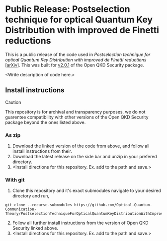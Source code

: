 # Public Release: Postselection technique for optical Quantum Key Distribution with improved de Finetti reductions

This is a public release of the code used in *Postselection technique for optical Quantum Key Distribution with improved de Finetti reductions* \[[arXiv](https://arxiv.org/abs/2403.11851)]. This was built for [v2.0.1](https://github.com/Optical-Quantum-Communication-Theory/openQKDsecurity/releases/tag/v2.0.1) of the Open QKD Security package.

\<Write description of code here.\>


## Install instructions
> [!CAUTION]
> This repository is for archival and transparency purposes, we do not guarentee compatibility with other versions of the Open QKD Security package beyond the ones listed above.

### As zip
1. Download the linked version of the code from above, and follow all install instructions from their.
2. Download the latest release on the side bar and unzip in your prefered directory.
3.  \<Install directions for this repository. Ex. add to the path and save.\>

### With git
1. Clone this repository and it's exact submodules navigate to your desired directory and run,
```
git clone --recurse-submodules https://github.com/Optical-Quantum-Communication-Theory/PostselectionTechniqueForOpticalQuantumKeyDistributionWithImprovedDeFinettiReductions
```
2. Follow all further install instructions from the version of Open QKD Security linked above.
3. \<Install directions for this repository. Ex. add to the path and save.\>
